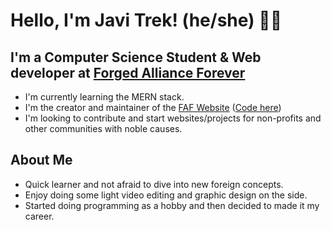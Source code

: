 # Hello, I'm Javi Trek! (he/she) 🏳️‍🌈
## I'm a Computer Science Student & Web developer at [Forged Alliance Forever](https://github.com/FAForever)
- I'm currently learning the MERN stack.
- I'm the creator and maintainer of the [FAF Website](https://www.faforever.com/) ([Code here](https://github.com/FAForever/website))
- I'm looking to contribute and start websites/projects for non-profits and other communities with noble causes.

## About Me
- Quick learner and not afraid to dive into new foreign concepts. 
- Enjoy doing some light video editing and graphic design on the side.
- Started doing programming as a hobby and then decided to made it my career.




    

    
<!---
FemboyJavi/FemboyJavi is a ✨ special ✨ repository because its `README.md` (this file) appears on your GitHub profile.
You can click the Preview link to take a look at your changes.
--->
